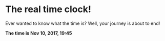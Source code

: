 # The real time clock!

Ever wanted to know what the time is? Well, your journey is about to end!

**The time is Nov 10, 2017, 19:45**